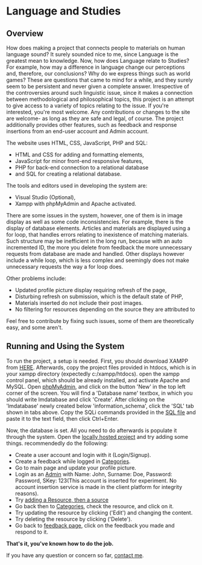 <h1>Language and Studies</h1>

<h2>Overview</h2>

How does making a project that connects people to materials on human language sound? It surely sounded nice to me, since Language is the greatest mean to knowledge. Now, how does Language relate to Studies? For example, how may a difference in language change our perceptions and, therefore, our conclusions? Why do we express things such as world games? These are questions that came to mind for a while, and they surely seem to be persistent and never given a complete answer. Irrespective of the controversies around such linguistic issue, since it makes a connection between methodological and philosophical topics, this project is an attempt to give access to a variety of topics relating to the issue. If you're interested, you're most welcome. Any contributions or changes to the site are welcome- as long as they are safe and legal, of course. The project additionally provides other features, such as feedback and response insertions from an end-user account and Admin account.

The website uses HTML, CSS, JavaScript, PHP and SQL:  
- HTML and CSS for adding and formatting elements,  
- JavaScript for minor front-end responsive features,  
- PHP for back-end connection to a relational database  
- and SQL for creating a relational database.

The tools and editors used in developing the system are:  
- Visual Studio (Optional),  
- Xampp with phpMyAdmin and Apache activated.

There are some issues in the system, however, one of them is in image display as well as some code inconsistencies. For example, there is the display of database elements. Articles and materials are displayed using a for loop, that handles errors relating to inexistence of matching materials. Such structure may be inefficient in the long run, because with an auto incremented ID, the more you delete from feedback the more unnecessary requests from database are made and handled. Other displays however include a while loop, which is less complex and seemingly does not make unnecessary requests the way a for loop does.

Other problems include:  
- Updated profile picture display requiring refresh of the page,  
- Disturbing refresh on submission, which is the default state of PHP,  
- Materials inserted do not include their post images.  
- No filtering for resources depending on the source they are attributed to

Feel free to contribute by fixing such issues, some of them are theoretically easy, and some aren't.

<h2>Running and Using the System</h2>

To run the project, a setup is needed. First, you should download XAMPP from [HERE](https://www.apachefriends.org/). Afterwards, copy the project files provided in htdocs, which is in your xampp directory (expectedly c:/xampp/htdocs). open the xampp control panel, which should be already installed, and activate Apache and MySQL. Open [phpMyAdmin](Localhost:/phpmyadmin/index.php), and click on the button 'New' in the top left corner of the screen. You will find a 'Database name' textbox, in which you should write lmdatabase and click 'Create'. After clicking on the 'lmdatabase' newly created below 'information_schema', click the 'SQL' tab shown in tabs above. Copy the SQLi commands provided in the [SQL file](sql.txt) and paste it to the text field, then click Ctrl+Enter.

Now, the database is set. All you need to do afterwards is populate it through the system. Open the [locally hosted project](http://localhost/Language%20and%20Studies/Main%20Page.php) and try adding some things. recommendedly do the following:  
- Create a user account and login with it (Login/Signup).  
- Create a feedback while logged in [Categories](http://localhost/Language%20and%20Studies/Categories.php).  
- Go to main page and update your profile picture.  
- Login as an [Admin](http://localhost/Language%20and%20Studies/Admin%20Login.php) with Name: John, Surname: Doe, Password: Password, SKey: 123(This account is inserted for experiment. No account insertion service is made in the client platform for integrity reasons).  
- Try [adding a Resource, then a source](http://localhost/Language%20and%20Studies/AddResource.php)  
- Go back then to [Categories](http://localhost/Language%20and%20Studies/Categories.php), check the resource, and click on it.  
- Try updating the resource by clicking ('Edit') and changing the content.  
- Try deleting the resource by clicking ('Delete').  
- Go back to [feedback page](http://localhost/Language%20and%20Studies/Feedbacks.php), click on the feedback you made and respond to it.

**That's it, you've known how to do the job.**

If you have any question or concern so far, [contact me](kikoaman@gmail.com).